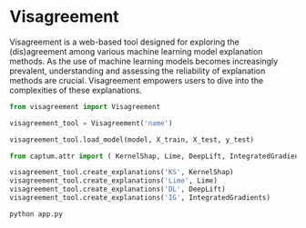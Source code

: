 # Visagreement

Visagreement is a web-based tool designed for exploring the (dis)agreement among various machine learning model explanation methods. As the use of machine learning models becomes increasingly prevalent, understanding and assessing the reliability of explanation methods are crucial. Visagreement empowers users to dive into the complexities of these explanations.

```python
from visagreement import Visagreement

visagreement_tool = Visagreement('name')

visagreement_tool.load_model(model, X_train, X_test, y_test)
```
```python
from captum.attr import ( KernelShap, Lime, DeepLift, IntegratedGradients)

visagreement_tool.create_explanations('KS', KernelShap)
visagreement_tool.create_explanations('Lime', Lime)
visagreement_tool.create_explanations('DL', DeepLift)
visagreement_tool.create_explanations('IG', IntegratedGradients)
```

```python
python app.py
```
